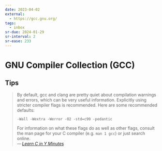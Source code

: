 ```yaml
---
date: 2023-04-02
external:
  - https://gcc.gnu.org/
tags:
  - inbox
sr-due: 2024-01-29
sr-interval: 2
sr-ease: 233
---
```


# GNU Compiler Collection (GCC)

## Tips

> By default, gcc and clang are pretty quiet about compilation warnings and
> errors, which can be very useful information. Explicitly using stricter
> compiler flags is recommended. Here are some recommended defaults:
>
> `-Wall -Wextra -Werror -O2 -std=c99 -pedantic`
>
> For information on what these flags do as well as other flags, consult the man
> page for your C compiler (e.g. `man 1 gcc`) or just search online.\
> — <cite>[Learn C in Y Minutes](https://learnxinyminutes.com/docs/c/)</cite>
